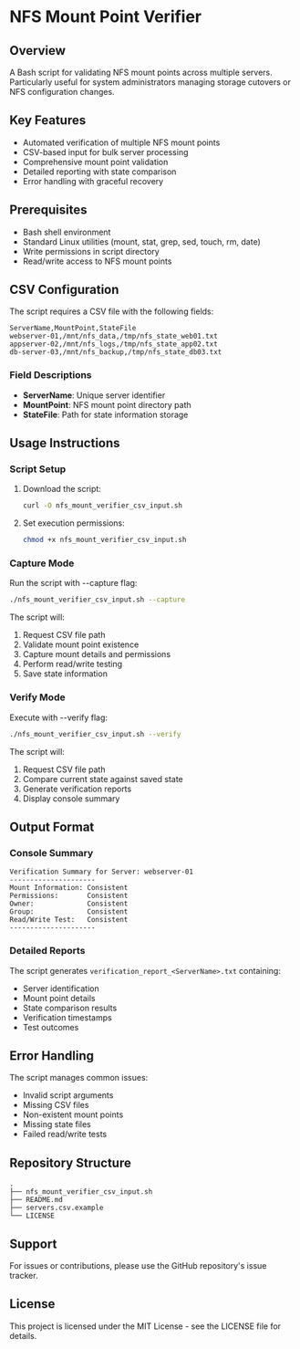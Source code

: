 # NFS Mount Point Verifier

## Overview
A Bash script for validating NFS mount points across multiple servers. Particularly useful for system administrators managing storage cutovers or NFS configuration changes.

## Key Features
- Automated verification of multiple NFS mount points
- CSV-based input for bulk server processing
- Comprehensive mount point validation
- Detailed reporting with state comparison
- Error handling with graceful recovery

## Prerequisites
- Bash shell environment
- Standard Linux utilities (mount, stat, grep, sed, touch, rm, date)
- Write permissions in script directory
- Read/write access to NFS mount points

## CSV Configuration
The script requires a CSV file with the following fields:

```csv
ServerName,MountPoint,StateFile
webserver-01,/mnt/nfs_data,/tmp/nfs_state_web01.txt
appserver-02,/mnt/nfs_logs,/tmp/nfs_state_app02.txt
db-server-03,/mnt/nfs_backup,/tmp/nfs_state_db03.txt
```

### Field Descriptions
- **ServerName**: Unique server identifier
- **MountPoint**: NFS mount point directory path
- **StateFile**: Path for state information storage

## Usage Instructions

### Script Setup
1. Download the script:
   ```bash
   curl -O nfs_mount_verifier_csv_input.sh
   ```

2. Set execution permissions:
   ```bash
   chmod +x nfs_mount_verifier_csv_input.sh
   ```

### Capture Mode
Run the script with --capture flag:
```bash
./nfs_mount_verifier_csv_input.sh --capture
```

The script will:
1. Request CSV file path
2. Validate mount point existence
3. Capture mount details and permissions
4. Perform read/write testing
5. Save state information

### Verify Mode
Execute with --verify flag:
```bash
./nfs_mount_verifier_csv_input.sh --verify
```

The script will:
1. Request CSV file path
2. Compare current state against saved state
3. Generate verification reports
4. Display console summary

## Output Format

### Console Summary
```
Verification Summary for Server: webserver-01
---------------------
Mount Information: Consistent
Permissions:       Consistent
Owner:             Consistent
Group:             Consistent
Read/Write Test:   Consistent
---------------------
```

### Detailed Reports
The script generates `verification_report_<ServerName>.txt` containing:
- Server identification
- Mount point details
- State comparison results
- Verification timestamps
- Test outcomes

## Error Handling
The script manages common issues:
- Invalid script arguments
- Missing CSV files
- Non-existent mount points
- Missing state files
- Failed read/write tests

## Repository Structure
```
.
├── nfs_mount_verifier_csv_input.sh
├── README.md
├── servers.csv.example
└── LICENSE
```

## Support
For issues or contributions, please use the GitHub repository's issue tracker.

## License
This project is licensed under the MIT License - see the LICENSE file for details.
